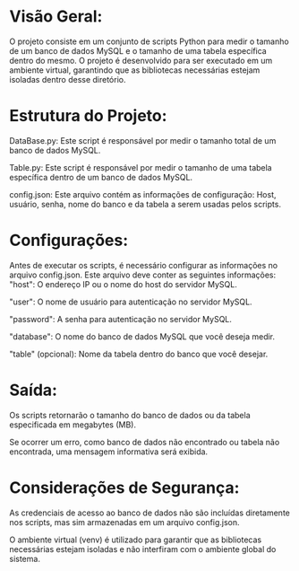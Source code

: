 # Visão Geral:

O projeto consiste em um conjunto de scripts Python para medir o tamanho de um banco de dados MySQL e o tamanho de uma tabela específica dentro do mesmo. O projeto é desenvolvido para ser executado em um ambiente virtual, garantindo que as bibliotecas necessárias estejam isoladas dentro desse diretório.

# Estrutura do Projeto:

DataBase.py: Este script é responsável por medir o tamanho total de um banco de dados MySQL. 

Table.py: Este script é responsável por medir o tamanho de uma tabela específica dentro de um banco de dados MySQL. 

config.json: Este arquivo contém as informações de configuração: Host, usuário, senha, nome do banco e da tabela a serem usadas pelos scripts.

# Configurações:

Antes de executar os scripts, é necessário configurar as informações no arquivo config.json. Este arquivo deve conter as seguintes informações:
"host": O endereço IP ou o nome do host do servidor MySQL.

"user": O nome de usuário para autenticação no servidor MySQL.

"password": A senha para autenticação no servidor MySQL.

"database": O nome do banco de dados MySQL que você deseja medir.

"table" (opcional): Nome da tabela dentro do banco que você desejar.

# Saída:

Os scripts retornarão o tamanho do banco de dados ou da tabela especificada em megabytes (MB).

Se ocorrer um erro, como banco de dados não encontrado ou tabela não encontrada, uma mensagem informativa será exibida.

# Considerações de Segurança:

As credenciais de acesso ao banco de dados não são incluídas diretamente nos scripts, mas sim armazenadas em um arquivo config.json.

O ambiente virtual (venv) é utilizado para garantir que as bibliotecas necessárias estejam isoladas e não interfiram com o ambiente global do sistema.
